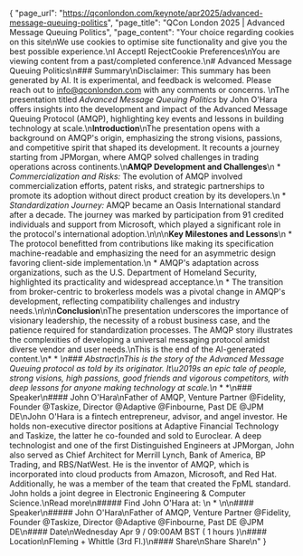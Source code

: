 {
    "page_url": "https://qconlondon.com/keynote/apr2025/advanced-message-queuing-politics",
    "page_title": "QCon London 2025 | Advanced Message Queuing Politics",
    "page_content": "Your choice regarding cookies on this site\nWe use cookies to optimise site functionality and give you the best possible experience.\nI AcceptI RejectCookie Preferences\nYou are viewing content from a past/completed conference.\n# Advanced Message Queuing Politics\n### Summary\nDisclaimer: This summary has been generated by AI. It is experimental, and feedback is welcomed. Please reach out to info@qconlondon.com with any comments or concerns. \nThe presentation titled _Advanced Message Queuing Politics_ by John O'Hara offers insights into the development and impact of the Advanced Message Queuing Protocol (AMQP), highlighting key events and lessons in building technology at scale.\n**Introduction**\nThe presentation opens with a background on AMQP's origin, emphasizing the strong visions, passions, and competitive spirit that shaped its development. It recounts a journey starting from JPMorgan, where AMQP solved challenges in trading operations across continents.\n**AMQP Development and Challenges**\n  * _Commercialization and Risks:_ The evolution of AMQP involved commercialization efforts, patent risks, and strategic partnerships to promote its adoption without direct product creation by its developers.\n  * _Standardization Journey:_ AMQP became an Oasis International standard after a decade. The journey was marked by participation from 91 credited individuals and support from Microsoft, which played a significant role in the protocol's international adoption.\n\n\n**Key Milestones and Lessons**\n  * The protocol benefitted from contributions like making its specification machine-readable and emphasizing the need for an asymmetric design favoring client-side implementation.\n  * AMQP's adaptation across organizations, such as the U.S. Department of Homeland Security, highlighted its practicality and widespread acceptance.\n  * The transition from broker-centric to brokerless models was a pivotal change in AMQP's development, reflecting compatibility challenges and industry needs.\n\n\n**Conclusion**\nThe presentation underscores the importance of visionary leadership, the necessity of a robust business case, and the patience required for standardization processes. The AMQP story illustrates the complexities of developing a universal messaging protocol amidst diverse vendor and user needs.\nThis is the end of the AI-generated content.\n* * *\n### Abstract\nThis is the story of the Advanced Message Queuing protocol as told by its originator. It\u2019s an epic tale of people, strong visions, high passions, good friends and vigorous competitors, with deep lessons for anyone making technology at scale.\n* * *\n### Speaker\n#### John O'Hara\nFather of AMQP, Venture Partner @Fidelity, Founder @Taskize, Director @Adaptive @Finbourne, Past DE @JPM DE\nJohn O'Hara is a fintech entrepreneur, advisor, and angel investor. He holds non-executive director positions at Adaptive Financial Technology and Taskize, the latter he co-founded and sold to Euroclear. A deep technologist and one of the first Distinguished Engineers at JPMorgan, John also served as Chief Architect for Merrill Lynch, Bank of America, BP Trading, and RBS/NatWest. He is the inventor of AMQP, which is incorporated into cloud products from Amazon, Microsoft, and Red Hat. Additionally, he was a member of the team that created the FpML standard. John holds a joint degree in Electronic Engineering & Computer Science.\nRead more\n#####  Find John O'Hara at: \n  * \n\n#### Speaker\n##### John O'Hara\nFather of AMQP, Venture Partner @Fidelity, Founder @Taskize, Director @Adaptive @Finbourne, Past DE @JPM DE\n#### Date\nWednesday Apr 9 / 09:00AM BST ( 1 hours )\n#### Location\nFleming + Whittle (3rd Fl.)\n#### Share\nShare Share\n"
}